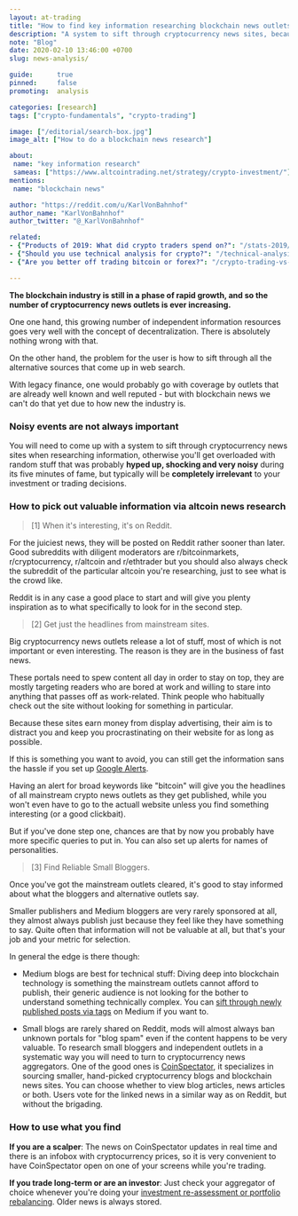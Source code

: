 ```yaml
---
layout: at-trading
title: "How to find key information researching blockchain news outlets"
description: "A system to sift through cryptocurrency news sites, because otherwise you'll get overloaded with random stuff that was probably very noisy during its five minutes of fame, but will be completely irrelevant to your investment or trading decisions."
note: "Blog"
date: 2020-02-10 13:46:00 +0700
slug: news-analysis/

guide:      true
pinned:     false
promoting:  analysis

categories: [research]
tags: ["crypto-fundamentals", "crypto-trading"]

image: ["/editorial/search-box.jpg"]
image_alt: ["How to do a blockchain news research"]

about:
 name: "key information research"
 sameas: ["https://www.altcointrading.net/strategy/crypto-investment/"]
mentions:
 name: "blockchain news"

author: "https://reddit.com/u/KarlVonBahnhof"
author_name: "KarlVonBahnhof"
author_twitter: "@_KarlVonBahnhof"

related:
- {"Products of 2019: What did crypto traders spend on?": "/stats-2019/"}
- {"Should you use technical analysis for crypto?": "/technical-analysis/"}
- {"Are you better off trading bitcoin or forex?": "/crypto-trading-vs-forex-trading-review/"}

---
```


**The blockchain industry is still in a phase of rapid growth, and so the number of cryptocurrency news outlets is ever increasing.**

One one hand, this growing number of independent information resources goes very well with the concept of decentralization. There is absolutely nothing wrong with that.

On the other hand, the problem for the user is how to sift through all the alternative sources that come up in web search.

With legacy finance, one would probably go with coverage by outlets that are already well known and well reputed - but with blockchain news we can't do that yet due to how new the industry is.

### Noisy events are not always important

You will need to come up with a system to sift through cryptocurrency news sites when researching information, otherwise you'll get overloaded with random stuff that was probably **hyped up, shocking and very noisy** during its five minutes of fame, but typically will be **completely irrelevant** to your investment or trading decisions.

### How to pick out valuable information via altcoin news research


> [1] When it's interesting, it's on Reddit.

For the juiciest news, they will be posted on Reddit rather sooner than later. Good subreddits with diligent moderators are r/bitcoinmarkets, r/cryptocurrency, r/altcoin and r/ethtrader but you should also always check the subreddit of the particular altcoin you're researching, just to see what is the crowd like.

Reddit is in any case a good place to start and will give you plenty inspiration as to what specifically to look for in the second step.

> [2] Get just the headlines from mainstream sites.

Big cryptocurrency news outlets release a lot of stuff, most of which is not important or even interesting. The reason is they are in the business of fast news.

These portals need to spew content all day in order to stay on top, they are mostly targeting readers who are bored at work and willing to stare into anything that passes off as work-related. Think people who habitually check out the site without looking for something in particular.

Because these sites earn money from display advertising, their aim is to distract you and keep you procrastinating on their website for as long as possible.

If this is something you want to avoid, you can still get the information sans the hassle if you set up [Google Alerts](https://www.google.com/alerts).

Having an alert for broad keywords like "bitcoin" will give you the headlines of all mainstream crypto news outlets as they get published, while you won't even have to go to the actuall website unless you find something interesting (or a good clickbait).

But if you've done step one, chances are that by now you probably have more specific queries to put in. You can also set up alerts for names of personalities.

> [3] Find Reliable Small Bloggers.

Once you've got the mainstream outlets cleared, it's good to stay informed about what the bloggers and alternative outlets say.

Smaller publishers and Medium bloggers are very rarely sponsored at all, they almost always publish just because they feel like they have something to say. Quite often that information will not be valuable at all, but that's your job and your metric for selection.

In general the edge is there though:

* Medium blogs are best for technical stuff: Diving deep into blockchain technology is something the mainstream outlets cannot afford to publish, their generic audience is not looking for the bother to understand something technically complex. You can [sift through newly published posts via tags](https://medium.com/tag/bitcoin) on Medium if you want to.

* Small blogs are rarely shared on Reddit, mods will almost always ban unknown portals for "blog spam" even if the content happens to be very valuable. To research small bloggers and independent outlets in a systematic way you will need to turn to cryptocurrency news aggregators. One of the good ones is [CoinSpectator](https://coinspectator.com), it specializes in sourcing smaller, hand-picked cryptocurrency blogs and blockchain news sites. You can choose whether to view blog articles, news articles or both. Users vote for the linked news in a similar way as on Reddit, but without the brigading.

### How to use what you find

**If you are a scalper**: The news on CoinSpectator updates in real time and there is an infobox with cryptocurrency prices, so it is very convenient to have CoinSpectator open on one of your screens while you're trading.

**If you trade long-term or are an investor**: Just check your aggregator of choice whenever you're doing your [investment re-assessment or portfolio rebalancing](/strategy/crypto-investment/). Older news is always stored.

